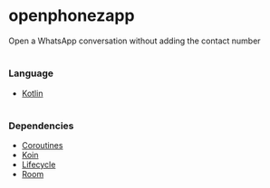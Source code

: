 # openphonezapp

Open a WhatsApp conversation without adding the contact number

#
### Language
* [Kotlin](https://developer.android.com/kotlin?hl=pt&gclsrc=ds&gclsrc=ds&gclid=CLX5p_6Q2_kCFQZLHwodPOMHBQ)

#
### Dependencies

* [Coroutines](https://developer.android.com/kotlin/coroutines)
* [Koin](https://insert-koin.io/docs/quickstart/android/)
* [Lifecycle](https://developer.android.com/guide/components/activities/activity-lifecycle)
* [Room](https://developer.android.com/training/data-storage/room)
